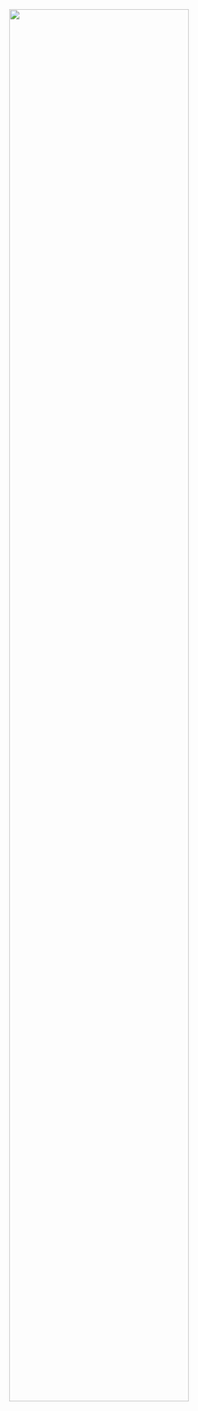  <div align="center">
<img width="80%" src= "https://readme-typing-svg.demolab.com?font=Fira+Code&size=30&pause=1000&color=ffffff&center=true&width=435&lines=🌸Hi, I am Luisa.">
</div>

#

<a href="https://github.com/Luissaaa/github-widgetbox">
  <p align=center>
    <img src="https://github-widgetbox.vercel.app/api/profile?username=Luissaaa&data=followers,repositories,stars,commits&" alt="">
  </p>
</a>

<a href="https://github.com/Jurredr/github-widgetbox">
  <p align=center>
    <img src="https://github-widgetbox.vercel.app/api/skills?languages=html,css,js,react,vue,nextjs,bootstrap" alt="">
  </p>
</a>
